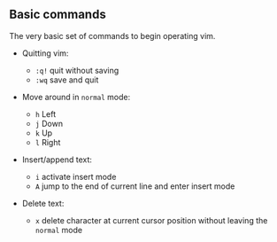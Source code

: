## Basic commands
The very basic set of commands to begin operating vim.

- Quitting vim:
  - `:q!` quit without saving
  - `:wq` save and quit

- Move around in `normal` mode:
  - `h` Left
  - `j` Down
  - `k` Up
  - `l` Right

- Insert/append text:
  - `i` activate insert mode
  - `A` jump to the end of current line and enter insert mode

- Delete text:
  - `x` delete character at current cursor position without leaving the `normal` mode
